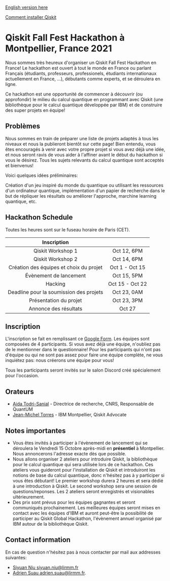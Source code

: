 [English version here](./english.md)

[Comment installer Qiskit](./installer-qiskit.md)

# Qiskit Fall Fest Hackathon à Montpellier, France 2021

Nous sommes très heureux d'organiser un Qiskit Fall Fest Hackathon en France! Le hackathon est ouvert à tout le monde en France ou parlant Français (étudiants, professeurs, professionels, étudiants internationaux actuellement en France, ...), débutants comme experts, et se déroulera en ligne.

Ce hackathon est une opportunité de commencer à découvrir (ou approfondir) le milieu du calcul quantique en programmant avec Qiskit (une bibliothèque pour le calcul quantique développée par IBM) et de construire des super projets en équipe!


## Problèmes

Nous sommes en train de préparer une liste de projets adaptés à tous les niveaux et nous la publieront bientôt sur cette page! Bien entendu, vous êtes encouragés à venir avec votre propre projet si vous avez déjà une idée, et nous seront ravis de vous aider à l'affiner avant le début du hackathon si vous le désirez. Tous les sujets relevants du calcul quantique sont acceptés et bienvenus! 

Voici quelques idées préliminaires:

Création d'un jeu inspiré du monde du quantique ou utilisant les ressources d'un ordinateur quantique, implémentation d'un papier de recherche dans le but de répliquer les résultats ou améliorer l'approche, marchine learning quantique, etc.



## Hackathon Schedule 

Toutes les heures sont sur le fuseau horaire de Paris (CET).

| Inscription                             |                 |
|:---------------------------------------:|:---------------:|
| Qiskit Workshop 1                       | Oct 12, 6PM     |
| Qiskit Workshop 2                       | Oct 14, 6PM     |
| Création des équipes et choix du projet | Oct 1 - Oct 15  |
| Évènement de lancement                  | Oct 15, 5PM     |
| Hacking                                 | Oct 15 - Oct 22 |
| Deadline pour la soumission des projets | Oct 23, 0AM     |
| Présentation du projet                  | Oct 23, 3PM     |
| Annonce des résultats                   | Oct 27          |


## Inscription
L'inscription se fait en remplissant ce [Google Form](https://forms.gle/1CdsoLtT1m7CTqEG6). Les équipes sont composées de 4 participants. Si vous avez déjà une équipe, n'oubliez pas de le mentionner dans le questionnaire! Pour les participants qui n'ont pas d'équipe ou qui ne sont pas assez pour faire une équipe complète, ne vous inquiétez pas: nous créerons une équipe pour vous!

Tous les participants seront invités sur le salon Discord créé spécialement pour l'occasion.

## Orateurs

  * [Aida Todri-Sanial](https://www.lirmm.fr/aida-todri-sanial/) - Directrice de recherche, CNRS, Responsable de QuantUM
  * [Jean-Michel Torres](https://www.linkedin.com/in/jean-michel-torres/?originalSubdomain=fr) - IBM Montpellier, Qiskit Advocate

## Notes importantes
  * Vous êtes invités à participer à l'évènement de lancement qui se déroulera le Vendredi 15 Octobre après-midi en **présentiel** à Montpellier. Nous annoncerons l'adresse exacte dès que possible.
  * Nous allons organiser 2 ateliers pour introduire Qiskit, la bibliothèque pour le calcul quantique qui sera utilisée lors de ce hackathon. Ces ateliers vous guideront pour l'installation de Qiskit et introduiront les notions de base du calcul quantique, donc n'hésitez pas à y participer si vous êtes débutant! Le premier workshop durera 2 heures et sera dédié à une introduction à Qiskit. Le second workshop sera une session de questions/reponses. Les 2 ateliers seront enregistrés et visionables ultérieurement.
  * Des prix sont prévus pour les équipes gagnantes et seront communiqués prochainement. Les meilleures équipes seront mises en contact avec les équipes d'IBM et auront peut-être la possibilité de participer au Qiskit Global Hackathon, l'évènement annuel organisé par IBM autour de la bibliothèque Qiskit.

## Contact information

En cas de question n'hésitez pas à nous contacter par mail aux addresses suivantes: 
 * [Siyuan Niu <siyuan.niu@lirmm.fr>](mailto:siyuan.niu@lirmm.fr?subject=Qiskit%20Fall%20Fest%20Hackathon) 
 * [Adrien Suau <adrien.suau@lirmm.fr>](mailto:adrien.suau@lirmm.fr?subject=Qiskit%20Fall%20Fest%20Hackathon).

